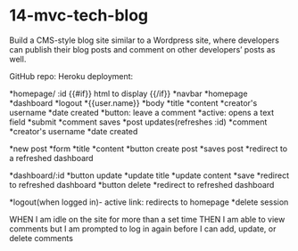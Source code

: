 # 14-mvc-tech-blog
Build a CMS-style blog site similar to a Wordpress site, where developers can publish their blog posts and comment on other developers’ posts as well.


GitHub repo:
Heroku deployment:





*homepage/ :id
{{#if}} html to display {{/if}}
    *navbar
        *homepage
        *dashboard
        *logout
        *{{user.name}}
    *body
        *title
        *content
        *creator's username
        *date created
        *button: leave a comment
            *active: opens a text field
            *submit
                *comment saves
                *post updates(refreshes :id)
                    *comment
                    *creator's username
                    *date created


*new post
    *form
        *title
        *content
    *button create post
        *saves post
        *redirect to a refreshed dashboard


*dashboard/:id
    *button update
        *update title
        *update content
        *save
            *redirect to refreshed dashboard
    *button delete
        *redirect to refreshed dashboard


*logout(when logged in)- active link: redirects to homepage
    *delete session


WHEN I am idle on the site for more than a set time
THEN I am able to view comments but I am prompted to log in again before I can add, update, or delete comments



<!-- completed tasks 
*Install packages
    VIEWS
        *[express-handlebars](https://www.npmjs.com/package/express-handlebars) - VIEWS

    MODELS
        *[MySQL2](https://www.npmjs.com/package/mysql2)
        *[Sequelize](https://www.npmjs.com/package/sequelize)
        
    CONTROLLERS
        *create an Express.js API
            *const express = require('express');

    npm install:
        *[dotenv package](https://www.npmjs.com/package/dotenv)
        *[bcrypt package](https://www.npmjs.com/package/bcrypt)
        *[express-session](https://www.npmjs.com/package/express-session)
        *[connect-session-sequelize](https://www.npmjs.com/package/connect-session-sequelize)






-->
